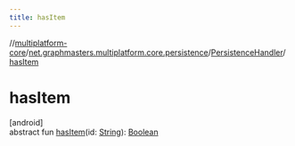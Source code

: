 ```yaml
---
title: hasItem
---
```

//[multiplatform-core](../../../index.html)/[net.graphmasters.multiplatform.core.persistence](../index.html)/[PersistenceHandler](index.html)/[hasItem](has-item.html)



# hasItem



[android]\
abstract fun [hasItem](has-item.html)(id: [String](https://kotlinlang.org/api/latest/jvm/stdlib/kotlin/-string/index.html)): [Boolean](https://kotlinlang.org/api/latest/jvm/stdlib/kotlin/-boolean/index.html)




